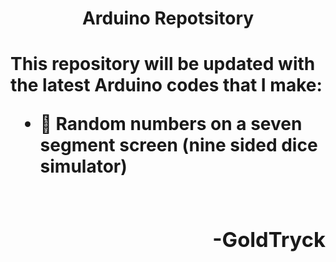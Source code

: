 <h1 align="center"> Arduino Repotsitory<h1>

<p>This repository will be updated with the latest Arduino codes that I make:</p>
<ul>
    <li>🎲 Random numbers on a seven segment screen (nine sided dice simulator)</li><br>
<h3 align="right">-GoldTryck<h3>